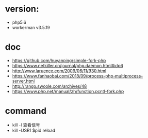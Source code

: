 # version:
 * php5.6
 * workerman v3.5.19
 
# doc 
- https://github.com/huyanping/simple-fork-php
- https://www.netkiller.cn/journal/php.daemon.html#idp6
- http://www.laruence.com/2009/06/11/930.html
- https://www.fanhaobai.com/2018/09/process-php-multiprocess-server.html
- http://rango.swoole.com/archives/48
- https://www.php.net/manual/zh/function.pcntl-fork.php

# command
- kill -l 查看信号
- kill -USR1 $pid  reload




        
    
